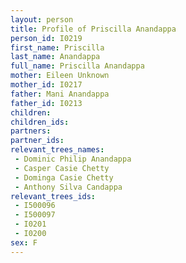 ```yaml
---
layout: person
title: Profile of Priscilla Anandappa
person_id: I0219
first_name: Priscilla
last_name: Anandappa
full_name: Priscilla Anandappa
mother: Eileen Unknown
mother_id: I0217
father: Mani Anandappa
father_id: I0213
children:
children_ids:
partners:
partner_ids:
relevant_trees_names:
 - Dominic Philip Anandappa
 - Casper Casie Chetty
 - Dominga Casie Chetty
 - Anthony Silva Candappa
relevant_trees_ids:
 - I500096
 - I500097
 - I0201
 - I0200
sex: F
---
```


